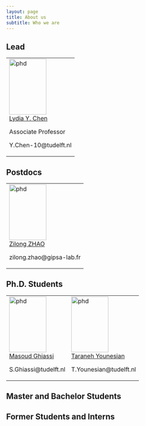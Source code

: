 ```yaml
---
layout: page
title: About us
subtitle: Who we are
---
```


## Lead



<!-- <table>
 <tr><img src="https://github.com/Team-TUD/DIS/blob/master/images/chen.jpg?raw=true" title="Associate Professor" width="100" height="150"/> <br>
Associate Professor Lydia Y. Chen  <br> <a href="https://lydiaychen.com/">Personal Website</a>
</tr>

</table> -->

<table style="border-collapse: collapse; border: none;">
<tr>
<td style="border: none;"> <img src="https://github.com/Team-TUD/DIS/blob/master/images/chen.jpg?raw=true" title="phd" width="100" height="150"/>  <div class="container">
	<a href="https://lydiaychen.com/">Lydia Y. Chen</a>
	<p>Associate Professor</p>
  <p>Y.Chen-10@tudelft.nl</p>
</tr>
</table>

## Postdocs
<table style="border-collapse: collapse; border: none;">
<tr>
<td style="border: none;"> <img src="https://github.com/Team-TUD/DIS/blob/master/images/zhao.jpg?raw=true" title="phd" width="100" height="150"/>  <div class="container">
	<a href="https://www.linkedin.com/in/zilong-zhao/">Zilong ZHAO</a>
<p>zilong.zhao@gipsa-lab.fr</p>
</tr>
</table>


## Ph.D. Students
<table><tr>
<td style="border: none;"> <img src="https://github.com/Team-TUD/DIS/blob/master/images/ghiassi.jpg?raw=true" title="phd" width="100" height="150"/>  <div class="container">
	<a href="https://www.tudelft.nl/ewi/over-de-faculteit/afdelingen/software-technology/distributed-systems/people/masoud-ghiassi/">Masoud Ghiassi</a>
<p>S.Ghiassi@tudelft.nl</p>

<td style="border: none;"> <img src="https://github.com/Team-TUD/DIS/blob/master/images/younesian.jpg?raw=true" title="phd" width="100" height="150"/>  <div class="container">
	<a href="https://www.tudelft.nl/ewi/over-de-faculteit/afdelingen/software-technology/distributed-systems/people/taraneh-younesian/">Taraneh Younesian</a>
<p>T.Younesian@tudelft.nl</p>
</tr></table>

## Master and Bachelor Students

## Former Students and Interns

